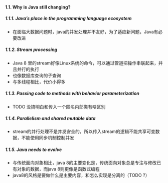 #### 1.1. Why is Java still changing?
##### 1.1.1. Java’s place in the programming language ecosystem
* 在面临大数据问题时，java的并发处理并不友好，为了适应新问题，Java有必要改进

##### 1.1.2. Stream processing
* Java 8 里的stream好像Linux系统的命令，可以通过管道把操作串联起来，并且并行的执行
* 也像数据库查询的子查询
* 与多线程相比，代价小得多

##### 1.1.3. Passing code to methods with behavior parameterization
* TODO 没搞明白和传入一个匿名内部类有啥区别

##### 1.1.4. Parallelism and shared mutable data
* stream的并行处理不是并发安全的，所以传入stream的逻辑不能共享可变数据，不能使用同步机制控制并发

##### 1.1.5. Java needs to evolve
* 与传统面向对象相比，java 8的主要变化是，传统面向对象总是专注与修改已有对象的数据，而java 8则更像是函数式编程
* java8的风格是要做什么是主要内容，和怎么实现是分离的（TODO ?）